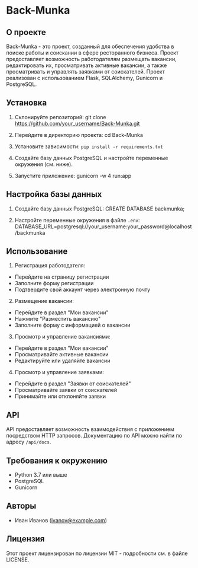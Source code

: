 # Back-Munka

## О проекте
Back-Munka - это проект, созданный для обеспечения удобства в поиске работы и соискании в сфере ресторанного бизнеса. Проект предоставляет возможность работодателям размещать вакансии, редактировать их, просматривать активные вакансии, а также просматривать и управлять заявками от соискателей. Проект реализован с использованием Flask, SQLAlchemy, Gunicorn и PostgreSQL.

## Установка
1. Склонируйте репозиторий:
git clone https://github.com/your_username/Back-Munka.git

2. Перейдите в директорию проекта:
cd Back-Munka

3. Установите зависимости:
```pip install -r requirements.txt```

4. Создайте базу данных PostgreSQL и настройте переменные окружения (см. ниже).
5. Запустите приложение:
gunicorn -w 4 run:app

## Настройка базы данных
1. Создайте базу данных PostgreSQL:
CREATE DATABASE backmunka;

2. Настройте переменные окружения в файле `.env`:
DATABASE_URL=postgresql://your_username:your_password@localhost/backmunka

## Использование
1. Регистрация работодателя:
- Перейдите на страницу регистрации
- Заполните форму регистрации
- Подтвердите свой аккаунт через электронную почту
2. Размещение вакансии:
- Перейдите в раздел "Мои вакансии"
- Нажмите "Разместить вакансию"
- Заполните форму с информацией о вакансии
3. Просмотр и управление вакансиями:
- Перейдите в раздел "Мои вакансии"
- Просматривайте активные вакансии
- Редактируйте или удаляйте вакансии
4. Просмотр и управление заявками:
- Перейдите в раздел "Заявки от соискателей"
- Просматривайте заявки от соискателей
- Принимайте или отклоняйте заявки

## API
API предоставляет возможность взаимодействия с приложением посредством HTTP запросов. Документацию по API можно найти по адресу `/api/docs`.

## Требования к окружению
- Python 3.7 или выше
- PostgreSQL
- Gunicorn

## Авторы
- Иван Иванов (ivanov@example.com)

## Лицензия
Этот проект лицензирован по лицензии MIT - подробности см. в файле LICENSE.
